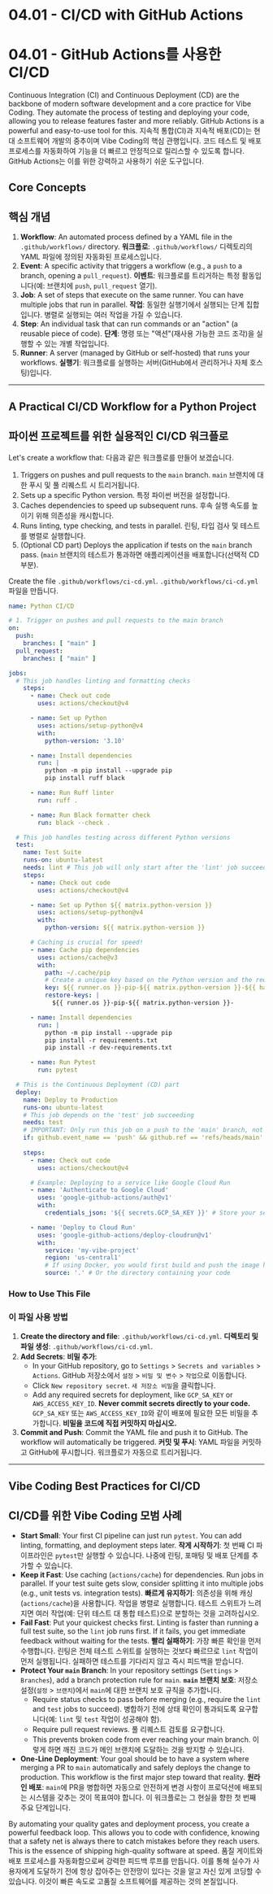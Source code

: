 # 04.01 - CI/CD with GitHub Actions
# 04.01 - GitHub Actions를 사용한 CI/CD

Continuous Integration (CI) and Continuous Deployment (CD) are the backbone of modern software development and a core practice for Vibe Coding. They automate the process of testing and deploying your code, allowing you to release features faster and more reliably. GitHub Actions is a powerful and easy-to-use tool for this.
지속적 통합(CI)과 지속적 배포(CD)는 현대 소프트웨어 개발의 중추이며 Vibe Coding의 핵심 관행입니다. 코드 테스트 및 배포 프로세스를 자동화하여 기능을 더 빠르고 안정적으로 릴리스할 수 있도록 합니다. GitHub Actions는 이를 위한 강력하고 사용하기 쉬운 도구입니다.

## Core Concepts
## 핵심 개념

1.  **Workflow**: An automated process defined by a YAML file in the `.github/workflows/` directory.
    **워크플로**: `.github/workflows/` 디렉토리의 YAML 파일에 정의된 자동화된 프로세스입니다.
2.  **Event**: A specific activity that triggers a workflow (e.g., a `push` to a branch, opening a `pull_request`).
    **이벤트**: 워크플로를 트리거하는 특정 활동입니다(예: 브랜치에 `push`, `pull_request` 열기).
3.  **Job**: A set of steps that execute on the same runner. You can have multiple jobs that run in parallel.
    **작업**: 동일한 실행기에서 실행되는 단계 집합입니다. 병렬로 실행되는 여러 작업을 가질 수 있습니다.
4.  **Step**: An individual task that can run commands or an "action" (a reusable piece of code).
    **단계**: 명령 또는 "액션"(재사용 가능한 코드 조각)을 실행할 수 있는 개별 작업입니다.
5.  **Runner**: A server (managed by GitHub or self-hosted) that runs your workflows.
    **실행기**: 워크플로를 실행하는 서버(GitHub에서 관리하거나 자체 호스팅)입니다.

---

## A Practical CI/CD Workflow for a Python Project
## 파이썬 프로젝트를 위한 실용적인 CI/CD 워크플로

Let's create a workflow that:
다음과 같은 워크플로를 만들어 보겠습니다.
1.  Triggers on pushes and pull requests to the `main` branch.
    `main` 브랜치에 대한 푸시 및 풀 리퀘스트 시 트리거됩니다.
2.  Sets up a specific Python version.
    특정 파이썬 버전을 설정합니다.
3.  Caches dependencies to speed up subsequent runs.
    후속 실행 속도를 높이기 위해 의존성을 캐시합니다.
4.  Runs linting, type checking, and tests in parallel.
    린팅, 타입 검사 및 테스트를 병렬로 실행합니다.
5.  (Optional CD part) Deploys the application if tests on the `main` branch pass.
    (`main` 브랜치의 테스트가 통과하면 애플리케이션을 배포합니다(선택적 CD 부분).

Create the file `.github/workflows/ci-cd.yml`.
`.github/workflows/ci-cd.yml` 파일을 만듭니다.

```yaml
name: Python CI/CD

# 1. Trigger on pushes and pull requests to the main branch
on:
  push:
    branches: [ "main" ]
  pull_request:
    branches: [ "main" ]

jobs:
  # This job handles linting and formatting checks
    steps:
      - name: Check out code
        uses: actions/checkout@v4

      - name: Set up Python
        uses: actions/setup-python@v4
        with:
          python-version: '3.10'

      - name: Install dependencies
        run: |
          python -m pip install --upgrade pip
          pip install ruff black

      - name: Run Ruff linter
        run: ruff .

      - name: Run Black formatter check
        run: black --check .

  # This job handles testing across different Python versions
  test:
    name: Test Suite
    runs-on: ubuntu-latest
    needs: lint # This job will only start after the 'lint' job succeeds
    steps:
      - name: Check out code
        uses: actions/checkout@v4

      - name: Set up Python ${{ matrix.python-version }}
        uses: actions/setup-python@v4
        with:
          python-version: ${{ matrix.python-version }}

      # Caching is crucial for speed!
      - name: Cache pip dependencies
        uses: actions/cache@v3
        with:
          path: ~/.cache/pip
          # Create a unique key based on the Python version and the requirements files
          key: ${{ runner.os }}-pip-${{ matrix.python-version }}-${{ hashFiles('**/requirements*.txt') }}
          restore-keys: |
            ${{ runner.os }}-pip-${{ matrix.python-version }}-

      - name: Install dependencies
        run: |
          python -m pip install --upgrade pip
          pip install -r requirements.txt
          pip install -r dev-requirements.txt

      - name: Run Pytest
        run: pytest

  # This is the Continuous Deployment (CD) part
  deploy:
    name: Deploy to Production
    runs-on: ubuntu-latest
    # This job depends on the 'test' job succeeding
    needs: test
    # IMPORTANT: Only run this job on a push to the 'main' branch, not on pull requests
    if: github.event_name == 'push' && github.ref == 'refs/heads/main'
    
    steps:
      - name: Check out code
        uses: actions/checkout@v4

      # Example: Deploying to a service like Google Cloud Run
      - name: 'Authenticate to Google Cloud'
        uses: 'google-github-actions/auth@v1'
        with:
          credentials_json: '${{ secrets.GCP_SA_KEY }}' # Store your service account key as a secret!

      - name: 'Deploy to Cloud Run'
        uses: 'google-github-actions/deploy-cloudrun@v1'
        with:
          service: 'my-vibe-project'
          region: 'us-central1'
          # If using Docker, you would first build and push the image here
          source: '.' # Or the directory containing your code
```

### How to Use This File
### 이 파일 사용 방법

1.  **Create the directory and file**: `.github/workflows/ci-cd.yml`.
    **디렉토리 및 파일 생성**: `.github/workflows/ci-cd.yml`.
2.  **Add Secrets**:
    **비밀 추가**:
    -   In your GitHub repository, go to `Settings` > `Secrets and variables` > `Actions`.
        GitHub 저장소에서 `설정` > `비밀 및 변수` > `작업`으로 이동합니다.
    -   Click `New repository secret`.
        `새 저장소 비밀`을 클릭합니다.
    -   Add any required secrets for deployment, like `GCP_SA_KEY` or `AWS_ACCESS_KEY_ID`. **Never commit secrets directly to your code.**
        `GCP_SA_KEY` 또는 `AWS_ACCESS_KEY_ID`와 같이 배포에 필요한 모든 비밀을 추가합니다. **비밀을 코드에 직접 커밋하지 마십시오.**
3.  **Commit and Push**: Commit the YAML file and push it to GitHub. The workflow will automatically be triggered.
    **커밋 및 푸시**: YAML 파일을 커밋하고 GitHub에 푸시합니다. 워크플로가 자동으로 트리거됩니다.

---

## Vibe Coding Best Practices for CI/CD
## CI/CD를 위한 Vibe Coding 모범 사례

-   **Start Small**: Your first CI pipeline can just run `pytest`. You can add linting, formatting, and deployment steps later.
    **작게 시작하기**: 첫 번째 CI 파이프라인은 `pytest`만 실행할 수 있습니다. 나중에 린팅, 포매팅 및 배포 단계를 추가할 수 있습니다.
-   **Keep it Fast**: Use caching (`actions/cache`) for dependencies. Run jobs in parallel. If your test suite gets slow, consider splitting it into multiple jobs (e.g., unit tests vs. integration tests).
    **빠르게 유지하기**: 의존성을 위해 캐싱(`actions/cache`)을 사용합니다. 작업을 병렬로 실행합니다. 테스트 스위트가 느려지면 여러 작업(예: 단위 테스트 대 통합 테스트)으로 분할하는 것을 고려하십시오.
-   **Fail Fast**: Put your quickest checks first. Linting is faster than running a full test suite, so the `lint` job runs first. If it fails, you get immediate feedback without waiting for the tests.
    **빨리 실패하기**: 가장 빠른 확인을 먼저 수행합니다. 린팅은 전체 테스트 스위트를 실행하는 것보다 빠르므로 `lint` 작업이 먼저 실행됩니다. 실패하면 테스트를 기다리지 않고 즉시 피드백을 받습니다.
-   **Protect Your `main` Branch**: In your repository settings (`Settings` > `Branches`), add a branch protection rule for `main`.
    **`main` 브랜치 보호**: 저장소 설정(`설정` > `브랜치`)에서 `main`에 대한 브랜치 보호 규칙을 추가합니다.
    -   Require status checks to pass before merging (e.g., require the `lint` and `test` jobs to succeed).
        병합하기 전에 상태 확인이 통과되도록 요구합니다(예: `lint` 및 `test` 작업이 성공해야 함).
    -   Require pull request reviews.
        풀 리퀘스트 검토를 요구합니다.
    -   This prevents broken code from ever reaching your main branch.
        이렇게 하면 깨진 코드가 메인 브랜치에 도달하는 것을 방지할 수 있습니다.
-   **One-Line Deployment**: Your goal should be to have a system where merging a PR to `main` automatically and safely deploys the change to production. This workflow is the first major step toward that reality.
    **원라인 배포**: `main`에 PR을 병합하면 자동으로 안전하게 변경 사항이 프로덕션에 배포되는 시스템을 갖추는 것이 목표여야 합니다. 이 워크플로는 그 현실을 향한 첫 번째 주요 단계입니다.

By automating your quality gates and deployment process, you create a powerful feedback loop. This allows you to code with confidence, knowing that a safety net is always there to catch mistakes before they reach users. This is the essence of shipping high-quality software at speed.
품질 게이트와 배포 프로세스를 자동화함으로써 강력한 피드백 루프를 만듭니다. 이를 통해 실수가 사용자에게 도달하기 전에 항상 잡아주는 안전망이 있다는 것을 알고 자신 있게 코딩할 수 있습니다. 이것이 빠른 속도로 고품질 소프트웨어를 제공하는 것의 본질입니다.